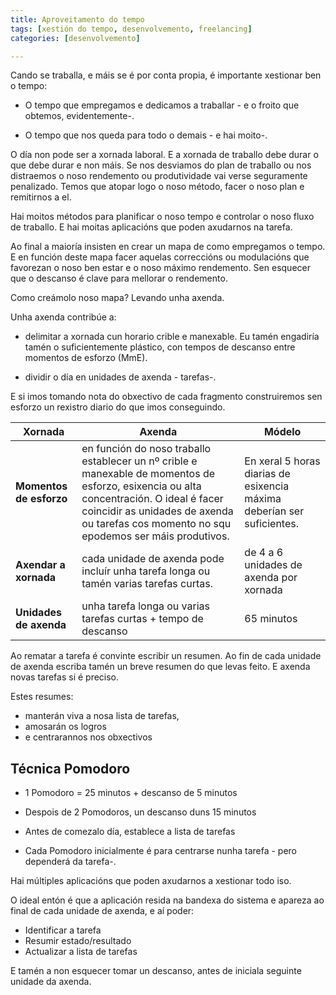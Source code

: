 ```yaml
---
title: Aproveitamento do tempo
tags: [xestión do tempo, desenvolvemento, freelancing]
categories: [desenvolvemento]

---
```

Cando se traballa, e máis se é por conta propia, é importante xestionar ben o tempo:

- O tempo que empregamos e dedicamos a traballar - e o froito que obtemos, evidentemente-.

- O tempo que nos queda para todo o demais - e hai moito-.

O día non pode ser a xornada laboral. E a xornada de traballo debe durar o que debe durar e non máis. Se nos desviamos do plan de traballo ou nos distraemos o noso rendemento ou produtividade vai verse seguramente penalizado. Temos que atopar logo o noso método, facer o noso plan e remitirnos a el.

Hai moitos métodos para planificar o noso tempo e controlar o noso fluxo de traballo. E hai moitas aplicacións que poden axudarnos na tarefa.

Ao final a maioría insisten en crear un mapa de como empregamos o tempo. E en función deste mapa facer aquelas correccións ou modulacións que favorezan o noso ben estar e o noso máximo rendemento. Sen esquecer que o descanso é clave para mellorar o rendemento.

Como creámolo noso mapa? Levando unha axenda.

Unha axenda contribúe a:

- delimitar a xornada cun horario crible e manexable. Eu tamén engadiría tamén o suficientemente plástico, con tempos de descanso entre momentos de esforzo (MmE).

- dividir o día en unidades de axenda - tarefas-.

E si imos tomando nota do obxectivo de cada fragmento construiremos sen esforzo un rexistro diario do que imos conseguindo.

| Xornada                 | Axenda                                                       | Módelo                                                       |
| ----------------------- | ------------------------------------------------------------ | ------------------------------------------------------------ |
| **Momentos de esforzo** | en función do noso traballo establecer un nº crible e manexable de momentos de esforzo, esixencia ou alta concentración.  O ideal é facer coincidir as unidades de axenda ou tarefas cos momento no squ epodemos ser máis produtivos. | En xeral 5 horas diarias de esixencia máxima deberían ser suficientes. |
| **Axendar a xornada**   | cada unidade de axenda pode incluír unha tarefa longa ou tamén varias tarefas curtas. | de 4 a 6 unidades de axenda por xornada                      |
| **Unidades de axenda**  | unha tarefa longa ou varias tarefas curtas + tempo de descanso | 65 minutos                                                   |


Ao rematar a tarefa é convinte escribir un resumen. Ao fin de cada unidade de axenda escriba tamén un breve resumen do que levas feito. E axenda novas tarefas si é preciso.

Estes resumes:

- manterán viva a nosa lista de tarefas,
- amosarán os logros
- e centrarannos nos obxectivos



## Técnica Pomodoro

- 1 Pomodoro = 25 minutos + descanso de 5 minutos

- Despois de 2 Pomodoros, un descanso duns 15 minutos

- Antes de comezalo día, establece a lista de tarefas

- Cada Pomodoro inicialmente é para centrarse nunha tarefa - pero dependerá da tarefa-.

Hai múltiples aplicacións que poden axudarnos a xestionar todo iso.

O ideal entón é que a aplicación resida na bandexa do sistema e apareza ao final de cada unidade de axenda, e aí poder:

- Identificar a tarefa
- Resumir estado/resultado
- Actualizar a lista de tarefas

E tamén a non esquecer tomar un descanso, antes de iniciala seguinte unidade da axenda.

